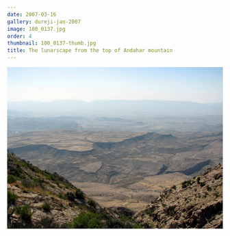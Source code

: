 ```yaml
---
date: 2007-03-16
gallery: dureji-jan-2007
image: 100_0137.jpg
order: 4
thumbnail: 100_0137-thumb.jpg
title: The lunarscape from the top of Andahar mountain
---
```


![The lunarscape from the top of Andahar mountain](./100_0137.jpg)